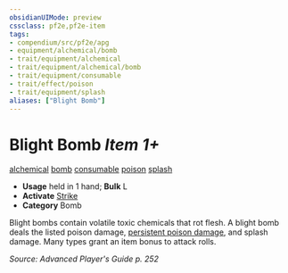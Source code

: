 ```yaml
---
obsidianUIMode: preview
cssclass: pf2e,pf2e-item
tags:
- compendium/src/pf2e/apg
- equipment/alchemical/bomb
- trait/equipment/alchemical
- trait/equipment/alchemical/bomb
- trait/equipment/consumable
- trait/effect/poison
- trait/equipment/splash
aliases: ["Blight Bomb"]
---
```

# Blight Bomb *Item 1+*  
[alchemical](alchemical.md)  [bomb](bomb.md)  [consumable](consumable.md)  [poison](rules/traits/poison.md)  [splash](splash.md)  

- **Usage** held in 1 hand; **Bulk** L
- **Activate** [Strike](strike.md)
- **Category** Bomb

Blight bombs contain volatile toxic chemicals that rot flesh. A blight bomb deals the listed poison damage, [persistent poison damage](conditions.md#Persistent%20Damage), and splash damage. Many types grant an item bonus to attack rolls.

*Source: Advanced Player's Guide p. 252*